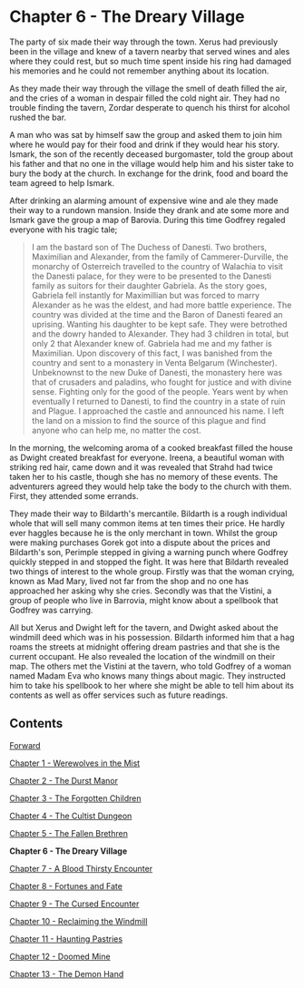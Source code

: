 # Chapter 6 - The Dreary Village

The party of six made their way through the town. Xerus had previously been in the village and knew of a tavern nearby that served wines and ales where they could rest, but so much time spent inside his ring had damaged his memories and he could not remember anything about its location.

As they made their way through the village the smell of death filled the air, and the cries of a woman in despair filled the cold night air. They had no trouble finding the tavern, Zordar desperate to quench his thirst for alcohol rushed the bar.

A man who was sat by himself saw the group and asked them to join him where he would pay for their food and drink if they would hear his story. Ismark, the son of the recently deceased burgomaster, told the group about his father and that no one in the village would help him and his sister take to bury the body at the church. In exchange for the drink, food and board the team agreed to help Ismark.

After drinking an alarming amount of expensive wine and ale they made their way to a rundown mansion. Inside they drank and ate some more and Ismark gave the group a map of Barovia. During this time Godfrey regaled everyone with his tragic tale; 

> I am the bastard son of The Duchess of Danesti. Two brothers, Maximilian and Alexander, from the family of Cammerer-Durville, the monarchy of Osterreich travelled to the country of Walachia to visit the Danesti palace, for they were to be presented to the Danesti family as suitors for their daughter Gabriela. As the story goes, Gabriela fell instantly for Maximillian but was forced to marry Alexander as he was the eldest, and had more battle experience. The country was divided at the time and the Baron of Danesti feared an uprising. Wanting his daughter to be kept safe. They were betrothed and the dowry handed to Alexander. They had 3 children in total, but only 2 that Alexander knew of. Gabriela had me and my father is Maximilian. Upon discovery of this fact, I was banished from the country and sent to a monastery in Venta Belgarum (Winchester). Unbeknownst to the new Duke of Danesti, the monastery here was that of crusaders and paladins, who fought for justice and with divine sense. Fighting only for the good of the people. Years went by when eventually I returned to Danesti, to find the country in a state of ruin and Plague. I approached the castle and announced his name. I left the land on a mission to find the source of this plague and find anyone who can help me, no matter the cost.

In the morning, the welcoming aroma of a cooked breakfast filled the house as Dwight created breakfast for everyone. Ireena, a beautiful woman with striking red hair, came down and it was revealed that Strahd had twice taken her to his castle, though she has no memory of these events. The adventurers agreed they would help take the body to the church with them. First, they attended some errands.

They made their way to Bildarth's mercantile. Bildarth is a rough individual whole that will sell many common items at ten times their price. He hardly ever haggles because he is the only merchant in town. Whilst the group were making purchases Gorek got into a dispute about the prices and Bildarth's son, Perimple stepped in giving a warning punch where Godfrey quickly stepped in and stopped the fight. It was here that Bildarth revealed two things of interest to the whole group. Firstly was that the woman crying, known as Mad Mary, lived not far from the shop and no one has approached her asking why she cries. Secondly was that the Vistini, a group of people who live in Barrovia, might know about a spellbook that Godfrey was carrying.

All but Xerus and Dwight left for the tavern, and Dwight asked about the windmill deed which was in his possession. Bildarth informed him that a hag roams the streets at midnight offering dream pastries and that she is the current occupant. He also revealed the location of the windmill on their map.
The others met the Vistini at the tavern, who told Godfrey of a woman named Madam Eva who knows many things about magic. They instructed him to take his spellbook to her where she might be able to tell him about its contents as well as offer services such as future readings.

## Contents

[Forward](/)

[Chapter 1 - Werewolves in the Mist](chapter1)

[Chapter 2 - The Durst Manor](chapter2)

[Chapter 3 - The Forgotten Children](chapter3)

[Chapter 4 - The Cultist Dungeon](chapter4)

[Chapter 5 - The Fallen Brethren](chapter5)

**Chapter 6 - The Dreary Village**

[Chapter 7 - A Blood Thirsty Encounter](chapter7)

[Chapter 8 - Fortunes and Fate](chapter8)

[Chapter 9 - The Cursed Encounter](chapter9)

[Chapter 10 - Reclaiming the Windmill](chapter10)

[Chapter 11 - Haunting Pastries](chapter11)

[Chapter 12 - Doomed Mine](chapter12)

[Chapter 13 - The Demon Hand](chapter13)